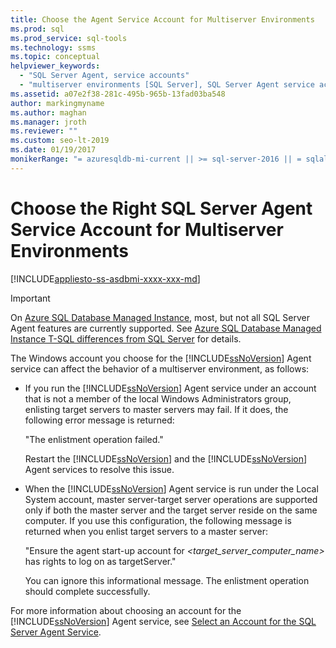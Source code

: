 ```yaml
---
title: Choose the Agent Service Account for Multiserver Environments
ms.prod: sql
ms.prod_service: sql-tools
ms.technology: ssms
ms.topic: conceptual
helpviewer_keywords: 
  - "SQL Server Agent, service accounts"
  - "multiserver environments [SQL Server], SQL Server Agent service account behavior"
ms.assetid: a07e2f38-281c-495b-965b-13fad03ba548
author: markingmyname
ms.author: maghan
ms.manager: jroth
ms.reviewer: ""
ms.custom: seo-lt-2019
ms.date: 01/19/2017
monikerRange: "= azuresqldb-mi-current || >= sql-server-2016 || = sqlallproducts-allversions"
---
```


# Choose the Right SQL Server Agent Service Account for Multiserver Environments

[!INCLUDE[appliesto-ss-asdbmi-xxxx-xxx-md](../../includes/appliesto-ss-asdbmi-xxxx-xxx-md.md)]

> [!IMPORTANT]  
> On [Azure SQL Database Managed Instance](https://docs.microsoft.com/azure/sql-database/sql-database-managed-instance), most, but not all SQL Server Agent features are currently supported. See [Azure SQL Database Managed Instance T-SQL differences from SQL Server](https://docs.microsoft.com/azure/sql-database/sql-database-managed-instance-transact-sql-information#sql-server-agent) for details.

The Windows account you choose for the [!INCLUDE[ssNoVersion](../../includes/ssnoversion-md.md)] Agent service can affect the behavior of a multiserver environment, as follows:  
  
-   If you run the [!INCLUDE[ssNoVersion](../../includes/ssnoversion-md.md)] Agent service under an account that is not a member of the local Windows Administrators group, enlisting target servers to master servers may fail. If it does, the following error message is returned:  
  
    "The enlistment operation failed."  
  
    Restart the [!INCLUDE[ssNoVersion](../../includes/ssnoversion-md.md)] and the [!INCLUDE[ssNoVersion](../../includes/ssnoversion-md.md)] Agent services to resolve this issue.  
  
-   When the [!INCLUDE[ssNoVersion](../../includes/ssnoversion-md.md)] Agent service is run under the Local System account, master server-target server operations are supported only if both the master server and the target server reside on the same computer. If you use this configuration, the following message is returned when you enlist target servers to a master server:  
  
    "Ensure the agent start-up account for *<target_server_computer_name>* has rights to log on as targetServer."  
  
    You can ignore this informational message. The enlistment operation should complete successfully.  
  
For more information about choosing an account for the [!INCLUDE[ssNoVersion](../../includes/ssnoversion-md.md)] Agent service, see [Select an Account for the SQL Server Agent Service](../../ssms/agent/select-an-account-for-the-sql-server-agent-service.md).  
  

